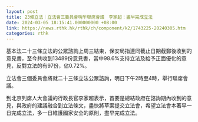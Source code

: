 ```yaml
---
layout: post
title: 23條立法｜立法會三委員會明午聯席會議　李家超：盡早完成立法
date: 2024-03-05 18:15:41.000000000 +08:00
link: https://news.rthk.hk/rthk/ch/component/k2/1743225-20240305.htm
categories: rthk
---
```


基本法二十三條立法的公眾諮詢上周三結束，保安局指連同截止日期截郵後收到的意見書，至今共收到13489份意見書，當中98.6%支持立法及給予正面優化的意見，反對立法的有97份，佔0.72%。

立法會三個委員會將就二十三條立法公眾諮詢，明日下午2時至4時，舉行聯席會議。

到北京列席人大會議的行政長官李家超表示，首要是總結政府在諮詢期內收到的意見，與政府的建議融合到立法條文，盡快將草案提交立法會，希望立法會本著早一日完成立法，多一日維護國家安全的原則，盡早完成立法。
